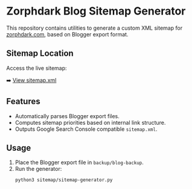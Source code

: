 # Zorphdark Blog Sitemap Generator

This repository contains utilities to generate a custom XML sitemap for [zorphdark.com](https://www.zorphdark.com), based on Blogger export format.

## Sitemap Location

Access the live sitemap:

➡️ [View sitemap.xml](sitemap/sitemap.xml)

## Features

- Automatically parses Blogger export files.
- Computes sitemap priorities based on internal link structure.
- Outputs Google Search Console compatible `sitemap.xml`.

## Usage

1. Place the Blogger export file in `backup/blog-backup`.
2. Run the generator:
   ```bash
   python3 sitemap/sitemap-generator.py